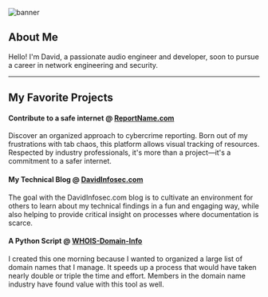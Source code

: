 ![banner](https://github.com/davidinfosec/DavidInfosec/assets/87215831/33f7e8c2-87dd-4200-b6f8-3f73ab2d401a)

## About Me

Hello! I'm David, a passionate audio engineer and developer, soon to pursue a career in network engineering and security.

---

## My Favorite Projects

#### Contribute to a safe internet @ [ReportName.com](https://www.ReportName.com)

Discover an organized approach to cybercrime reporting. Born out of my frustrations with tab chaos, this platform allows visual tracking of resources. Respected by industry professionals, it's more than a project—it's a commitment to a safer internet.

#### My Technical Blog @ [DavidInfosec.com](https://www.DavidInfosec.com)

The goal with the DavidInfosec.com blog is to cultivate an environment for others to learn about my technical findings in a fun and engaging way, while also helping to provide critical insight on processes where documentation is scarce.

#### A Python Script @ [WHOIS-Domain-Info](https://github.com/davidinfosec/whois-domain-info) 

I created this one morning because I wanted to organized a large list of domain names that I manage. It speeds up a process that would have taken nearly double or triple the time and effort. Members in the domain name industry have found value with this tool as well.


